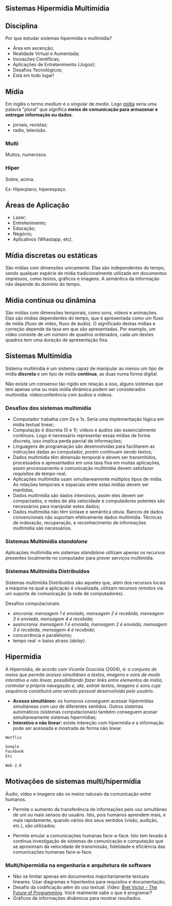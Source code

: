 ## Sistemas Hipermídia Multimídia

## Disciplina

Por que estudar sistemas hipermídia e multimídia?

* Área em ascenção;
* Realidade Virtual e Aumentada;
* Inovações Científicas;
* Aplicações de Entretenimento (Jogos);
* Desafios Tecnológicos;
* Está em todo lugar!

## Mídia

Em inglês o termo *medium* é o singular de *media*. Logo [mídia](
https://en.wikipedia.org/wiki/Media_(communication)) seria uma palavra "plural"
que significa **meios de comunicação para armazenar e entregar informação ou
dados**.

* jornais, revistas;
* radio, televisão.

### Multi

Muitos, numerosos.

### Hiper

Sobre, acima.

Ex: Hiperplano, hiperespaço.

## Áreas de Aplicação

* Lazer;
* Entretenimento;
* Educação;
* Negócio;
* Aplicativos (Whastapp, etc).

## Mídia discretas ou estáticas

São mídias com dimensões unicamente. Elas são independentes do tempo,
sendo qualquer espécie de mídia tradicionalmente utilizada em documentos
impressos, como textos, gráficos e imagens. A semântica da informação não
depende do domínio do tempo.


## Mídia contínua ou dinâmina

São mídias com dimensões temporais, como sons, vídeos e animações. Elas são
mídias dependentes do tempo, que é apresentada como um fluxo de mídia (fluxo
de vídeo, fluxo de áudio). O significado destas mídias e correção depende da
taxa em que são apresentadas. Por exemplo, um vídeo consiste de um número de
quadros ordenados, cada um destes quadros tem uma duração de apresentação
fixa.

## Sistemas Multimídia

Sistema multimídia é um sistema capaz de manipular ao menos um tipo de mídia
**discreta** e um tipo de mídia **contínua**, as duas numa forma digital.

Não existe um consenso tão rígido em relação a isso, alguns sistemas que tem
apenas uma ou mais mídia dinâmica podem ser considerados multimídia: videoconferência
com áudios e vídeos.

### Desafios dos sistemas multimídia

* Computador trabalha com 0s e 1s. Seria uma implementação lógica em mídia textual linear;
* Computação é discreta (0 e 1); vídeos e áudios são essencialmente contínuos. Logo
  é necessário representar essas mídias de forma discreta, isso implica perda parcial
  de informações;
* Linguagens de programação são desenvolvidas para facilitarem as instruções dadas
  ao computador, porém continuam sendo textos;
* Dados multimídia têm dimensão temporal e devem ser transmitidos, processados e apresentados
  em uma taxa fixa em muitas aplicações, assim processamento e comunicação multimídia devem
  satisfazer requisitos de tempo-real;
* Aplicações multimídia usam simultaneamente múltiplos tipos de mídia. As relações temporais e
  espaciais entre estas mídias devem ser mantidas;
* Dados multimídia são dados intensivos, assim eles devem ser compactados, e redes de alta
  velocidade e computadores potentes são necessários para manipular estes dados;
* Dados multimídia não têm sintaxe e semântica obvia. Bancos de dados convencionais não
  suportam efetivamente dados multimídia. Técnicas de indexação, recuperação, e
  reconhecimento de informações multimídia são necessários.

### Sistemas Multimídia *standalone*

Aplicações multimídia em sistemas *standalone* utilizam apenas os recursos presentes
localmente no computador para prover serviços multimídia.

### Sistemas Multimídia Distribuídos

Sistemas multimídia Distribuídos são aqueles que, além dos recursos locais a máquina
na qual a aplicação é visualizada, utilizam recursos remotos via um suporte de
comunicação (a rede de computadores).

Desafios computacionais:

* sincronia: *mensagem 1 é enviada, mensagem 2 é recebida, mensagem 3 é enviada,
  mensagem 4 é recebida*;
* assincronia: *mensagem 1 é enviada, mensagem 2 é enviada, mensagem 3 é recebida,
  mensagem 4 é recebida*;
* concorrência e paralelismo;
* tempo real → baixo atraso (*delay*).


## Hipermídia

A Hipermídia, de acordo com Vicente Gosciola (2004), é: *o conjunto de meios
que permite acesso simultâneo a textos, imagens e sons de modo interativo e não
linear, possibilitando fazer links entre elementos de mídia, controlar a
própria navegação e, até, extrair textos, imagens e sons cuja sequência
constituirá uma versão pessoal desenvolvida pelo usuário*.

* **Acesso simultâneo:** os humanos conseguem acessar hipermídias
  simultaneas com uso de diferentes sentidos. Outros sistemas automáticos
  (sistemas computacionais) também conseguem acesar simultaneamente sistemas
  hipermídias;
* **Interativo e não linear:** existe intereção com hipermídia e a informação
  pode ser acessada e mostrada de forma não linear.

```Exemplo1.1 tab=
Netflix
```

```Exemplo1.2 tab=
Google
Facebook
Etc
```

```Exemplo1.3 tab=
Web 2.0
```

## Motivações de sistemas multi/hipermídia

Áudio, vídeo e imagens são os meios naturais da comunicação entre humanos.

* Permite o aumento da transferência de informações pelo uso simultâneo de um ou
  mais sensos do usuário. Isto, pois humanos aprendem mais, e mais rapidamente,
  quando vários dos seus sentidos (visão, audição, etc.), são utilizados;

* Permite emular a comunicações humanas face-a-face. Isto tem levado à contínua
  investigação de sistemas de comunicação e computação que se aproximam da
  velocidade de transmissão, fidelidade e eficiência das comunicações humanas face-a-face.

### Multi/hipermídia na engenharia e arquitetura de software

* Não se limitar apenas em documentos majoritariamente textuais lineares.
  Usar diagramas e hipertextos para requisitos e documentação;
* Desafio da codificação além do uso textual. Vídeo:
  [Bret Victor - The Future of Programming](
  https://www.youtube.com/watch?v=8pTEmbeENF4).
  Você realmente sabe o que é programar?
* Gráficos de informações dinâmicos para mostrar resultados.
